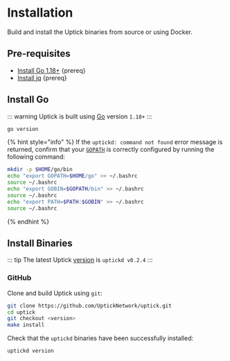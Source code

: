 <!--
order: 1
-->

# Installation

Build and install the Uptick binaries from source or using Docker. 

## Pre-requisites

- [Install Go 1.18+](https://golang.org/dl/) {prereq}
- [Install jq](https://stedolan.github.io/jq/download/) {prereq}

## Install Go

::: warning
Uptick is built using [Go](https://golang.org/dl/) version `1.18+`
:::

```bash
go version
```

{% hint style="info" %}
If the `uptickd: command not found` error message is returned, confirm that your [`GOPATH`](https://golang.org/doc/gopath_code#GOPATH) is correctly configured by running the following command:

```bash
mkdir -p $HOME/go/bin
echo "export GOPATH=$HOME/go" >> ~/.bashrc
source ~/.bashrc
echo "export GOBIN=$GOPATH/bin" >> ~/.bashrc
source ~/.bashrc
echo "export PATH=$PATH:$GOBIN" >> ~/.bashrc
source ~/.bashrc
```

{% endhint %}

## Install Binaries

::: tip
The latest Uptick [version](https://github.com/UptickNetwork/uptick/releases) is `uptickd v0.2.4`
:::

### GitHub

Clone and build Uptick using `git`:

```bash
git clone https://github.com/UptickNetwork/uptick.git
cd uptick
git checkout <version>
make install
```

Check that the `uptickd` binaries have been successfully installed:

```bash
uptickd version
```
